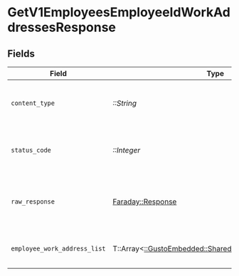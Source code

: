# GetV1EmployeesEmployeeIdWorkAddressesResponse


## Fields

| Field                                                                                                | Type                                                                                                 | Required                                                                                             | Description                                                                                          |
| ---------------------------------------------------------------------------------------------------- | ---------------------------------------------------------------------------------------------------- | ---------------------------------------------------------------------------------------------------- | ---------------------------------------------------------------------------------------------------- |
| `content_type`                                                                                       | *::String*                                                                                           | :heavy_check_mark:                                                                                   | HTTP response content type for this operation                                                        |
| `status_code`                                                                                        | *::Integer*                                                                                          | :heavy_check_mark:                                                                                   | HTTP response status code for this operation                                                         |
| `raw_response`                                                                                       | [Faraday::Response](https://www.rubydoc.info/gems/faraday/Faraday/Response)                          | :heavy_check_mark:                                                                                   | Raw HTTP response; suitable for custom response parsing                                              |
| `employee_work_address_list`                                                                         | T::Array<[::GustoEmbedded::Shared::EmployeeWorkAddress](../../models/shared/employeeworkaddress.md)> | :heavy_minus_sign:                                                                                   | List of employee work addresses                                                                      |